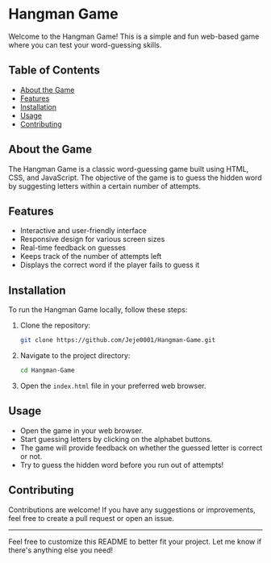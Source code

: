 

# Hangman Game

Welcome to the Hangman Game! This is a simple and fun web-based game where you can test your word-guessing skills.

## Table of Contents
- [About the Game](#about-the-game)
- [Features](#features)
- [Installation](#installation)
- [Usage](#usage)
- [Contributing](#contributing)

## About the Game
The Hangman Game is a classic word-guessing game built using HTML, CSS, and JavaScript. The objective of the game is to guess the hidden word by suggesting letters within a certain number of attempts.

## Features
- Interactive and user-friendly interface
- Responsive design for various screen sizes
- Real-time feedback on guesses
- Keeps track of the number of attempts left
- Displays the correct word if the player fails to guess it

## Installation
To run the Hangman Game locally, follow these steps:
1. Clone the repository:
   ```bash
   git clone https://github.com/Jeje0001/Hangman-Game.git
   ```
2. Navigate to the project directory:
   ```bash
   cd Hangman-Game
   ```
3. Open the `index.html` file in your preferred web browser.

## Usage
- Open the game in your web browser.
- Start guessing letters by clicking on the alphabet buttons.
- The game will provide feedback on whether the guessed letter is correct or not.
- Try to guess the hidden word before you run out of attempts!

## Contributing
Contributions are welcome! If you have any suggestions or improvements, feel free to create a pull request or open an issue.


---

Feel free to customize this README to better fit your project. Let me know if there's anything else you need!


